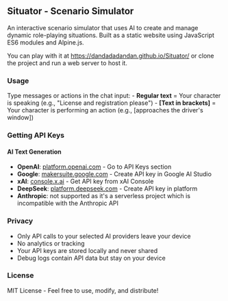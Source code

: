 ## Situator - Scenario Simulator

An interactive scenario simulator that uses AI to create and manage dynamic role-playing situations. Built as a static website using JavaScript ES6 modules and Alpine.js.

You can play with it at https://dandadadandan.github.io/Situator/ or clone the project and run a web server to host it.

### Usage

Type messages or actions in the chat input:
	- **Regular text** = Your character is speaking (e.g., "License and registration please")
	- **[Text in brackets]** = Your character is performing an action (e.g., [approaches the driver's window])

### Getting API Keys

#### AI Text Generation
- **OpenAI**: [platform.openai.com](https://platform.openai.com) - Go to API Keys section
- **Google**: [makersuite.google.com](https://makersuite.google.com) - Create API key in Google AI Studio
- **xAI**: [console.x.ai](https://console.x.ai) - Get API key from xAI Console
- **DeepSeek**: [platform.deepseek.com](https://platform.deepseek.com) - Create API key in platform
- **Anthropic**: not supported as it's a serverless project which is incompatible with the Anthropic API

### Privacy

- Only API calls to your selected AI providers leave your device
- No analytics or tracking
- Your API keys are stored locally and never shared
- Debug logs contain API data but stay on your device

### License

MIT License - Feel free to use, modify, and distribute!
